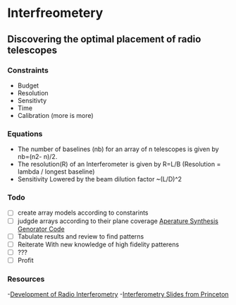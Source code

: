 # Interfreometery 
## Discovering the optimal placement of radio telescopes
### Constraints
- Budget
- Resolution
- Sensitivty
- Time
- Calibration (more is more)

### Equations
- The number of baselines (nb) for an array of n telescopes is given by nb=(n2- n)/2. 
- The resolution(R) of an Interferometer is given by R=L/B (Resolution = lambda / longest baseline)
- Sensitivity Lowered by the beam dilution factor ~(L/D)^2 

### Todo 
- [ ] create array models according to constarints
- [ ] judgde arrays according to their plane coverage [Aperature Synthesis Genorator Code](https://launchpad.net/apsynsim)
- [ ] Tabulate results and review to find patterns
- [ ] Reiterate With new knowledge of high fidelity patterens
- [ ] ???
- [ ] Profit

### Resources
-[Development of Radio Interferometry](http://www.lchr.org/a/36/il/page3.html)
-[Interferometry Slides from Princeton](http://www.astro.princeton.edu/~gk/AST542/xuening.pdf)